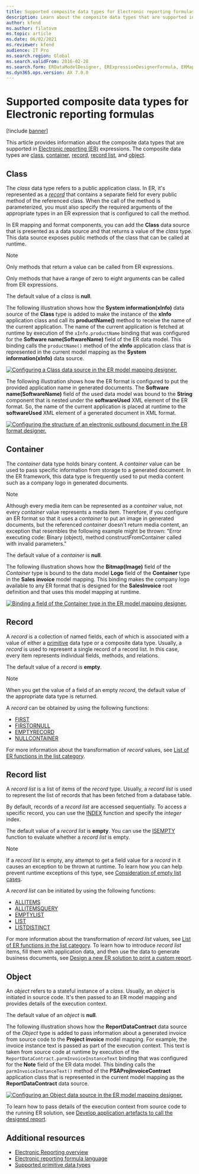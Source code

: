 ```yaml
---
title: Supported composite data types for Electronic reporting formulas
description: Learn about the composite data types that are supported in Electronic reporting (ER) formulas, including learning about classes, containers, and records.
author: kfend
ms.author: filatovm
ms.topic: article
ms.date: 06/02/2021
ms.reviewer: kfend
audience: IT Pro
ms.search.region: Global
ms.search.validFrom: 2016-02-28
ms.search.form: ERDataModelDesigner, ERExpressionDesignerFormula, ERMappedFormatDesigner, ERModelMappingDesigner
ms.dyn365.ops.version: AX 7.0.0
---
```


# Supported composite data types for Electronic reporting formulas

[!include [banner](../includes/banner.md)]

This article provides information about the composite data types that are supported in [Electronic reporting (ER)](general-electronic-reporting.md) expressions. The composite data types are [class](#class), [container](#container), [record](#record), [record list](#record-list), and [object](#object).

## <a name="class"></a>Class

The *class* data type refers to a public application class. In ER, it's represented as a [*record*](#record) that contains a separate field for every public method of the referenced class. When the call of the method is parameterized, you must also specify the required arguments of the appropriate types in an ER expression that is configured to call the method.

In ER mapping and format components, you can add the **Class** data source that is presented as a data source and that returns a value of the *class* type. This data source exposes public methods of the class that can be called at runtime.

> [!NOTE]
> Only methods that return a value can be called from ER expressions.
>
> Only methods that have a range of zero to eight arguments can be called from ER expressions.

The default value of a *class* is **null**.

The following illustration shows how the **System information(xInfo)** data source of the **Class** type is added to make the instance of the **xInfo** application class and call its **productName()** method to receive the name of the current application. The name of the current application is fetched at runtime by execution of the `xInfo.productName` binding that was configured for the **Software name(SoftwareName)** field of the ER data model. This binding calls the `productName()` method of the **xInfo** application class that is represented in the current model mapping as the **System information(xInfo)** data source.

[![Configuring a Class data source in the ER model mapping designer.](./media/er-formula-supported-data-types-composite-class1.gif)](./media/er-formula-supported-data-types-composite-class1.gif)

The following illustration shows how the ER format is configured to put the provided application name in generated documents. The **Software name(SoftwareName)** field of the used data model was bound to the **String** component that is nested under the **softwareUsed** XML element of the ER format. So, the name of the current application is placed at runtime to the **softwareUsed** XML element of a generated document in XML format.

[![Configuring the structure of an electronic outbound document in the ER format designer.](./media/er-formula-supported-data-types-composite-class2.png)](./media/er-formula-supported-data-types-composite-class2.png)

## <a name="container"></a>Container

The *container* data type holds binary content. A *container* value can be used to pass specific information from storage to a generated document. In the ER framework, this data type is frequently used to put media content such as a company logo in generated documents.

> [!NOTE]
> Although every media item can be represented as a *container* value, not every *container* value represents a media item. Therefore, if you configure an ER format so that it uses a *container* to put an image in generated documents, but the referenced *container* doesn't return media content, an exception that resembles the following example might be thrown: "Error executing code: Binary (object), method constructFromContainer called with invalid parameters."

The default value of a *container* is **null**.

The following illustration shows how the **Bitmap(Image)** field of the *Container* type is bound to the data model **Logo** field of the **Container** type in the **Sales invoice** model mapping. This binding makes the company logo available to any ER format that is designed for the **SalesInvoice** root definition and that uses this model mapping at runtime.

[![Binding a field of the Container type in the ER model mapping designer.](./media/er-formula-supported-data-types-composite-container.png)](./media/er-formula-supported-data-types-composite-container.png)

## <a name="record"></a>Record

A *record* is a collection of named fields, each of which is associated with a value of either a [primitive](er-formula-supported-data-types-primitive.md) data type or a composite data type. Usually, a *record* is used to represent a single record of a record list. In this case, every item represents individual fields, methods, and relations.

The default value of a *record* is **empty**.

> [!NOTE]
> When you get the value of a field of an empty *record*, the default value of the appropriate data type is returned.

A *record* can be obtained by using the following functions:

- [FIRST](er-functions-list-first.md)
- [FIRSTORNULL](er-functions-list-firstornull.md)
- [EMPTYRECORD](er-functions-record-emptyrecord.md)
- [NULLCONTAINER](er-functions-record-nullcontainer.md)

For more information about the transformation of *record* values, see [List of ER functions in the list category](er-functions-category-list.md).

## <a name="record-list"></a>Record list

A *record list* is a list of items of the *record* type. Usually, a *record list* is used to represent the list of records that has been fetched from a database table.

By default, records of a *record list* are accessed sequentially. To access a specific record, you can use the [INDEX](er-functions-list-index.md) function and specify the *integer* index.

The default value of a *record list* is **empty**. You can use the [ISEMPTY](er-functions-list-isempty.md) function to evaluate whether a *record list* is empty.

> [!NOTE]
> If a *record list* is empty, any attempt to get a field value for a *record* in it causes an exception to be thrown at runtime. To learn how you can help prevent runtime exceptions of this type, see [Consideration of empty list cases](er-components-inspections.md#i9).

A *record list* can be initiated by using the following functions:

- [ALLITEMS](er-functions-list-allitems.md)
- [ALLITEMSQUERY](er-functions-list-allitemsquery.md)
- [EMPTYLIST](er-functions-list-emptylist.md)
- [LIST](er-functions-list-list.md)
- [LISTDISTINCT](er-functions-list-listdistinct.md)

For more information about the transformation of *record list* values, see [List of ER functions in the list category](er-functions-category-list.md). To learn how to introduce *record list* items, fill them with application data, and then use the data to generate business documents, see [Design a new ER solution to print a custom report](er-quick-start1-new-solution.md).

## <a name="object"></a>Object

An *object* refers to a stateful instance of a *class*. Usually, an *object* is initiated in source code. It's then passed to an ER model mapping and provides details of the execution context.

The default value of an *object* is **null**.

The following illustration shows how the **ReportDataContract** data source of the *Object* type is added to pass information about a generated invoice from source code to the **Project invoice** model mapping. For example, the invoice instance text is passed as part of the execution context. This text is taken from source code at runtime by execution of the `ReportDataContract.parmInvoiceInstanceText` binding that was configured for the **Note** field of the ER data model. This binding calls the `parmInvoiceInstanceText()` method of the **PSAProjInvoiceContract** application class that is represented in the current model mapping as the **ReportDataContract** data source.

[![Configuring an Object data source in the ER model mapping designer.](./media/er-formula-supported-data-types-composite-object.gif)](./media/er-formula-supported-data-types-composite-object.gif)

To learn how to pass details of the execution context from source code to the running ER solution, see [Develop application artefacts to call the designed report](er-quick-start1-new-solution.md#DevelopCustomCode).

## Additional resources

- [Electronic Reporting overview](general-electronic-reporting.md)
- [Electronic reporting formula language](er-formula-language.md)
- [Supported primitive data types](er-formula-supported-data-types-primitive.md)
